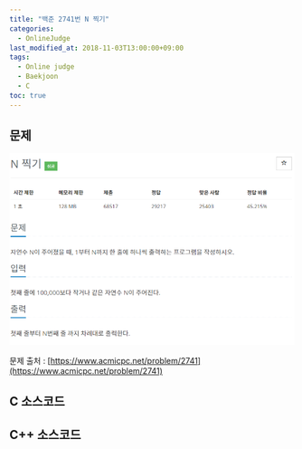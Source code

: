 ```yaml
---
title: "백준 2741번 N 찍기"
categories: 
  - OnlineJudge
last_modified_at: 2018-11-03T13:00:00+09:00
tags: 
  - Online judge
  - Baekjoon
  - C
toc: true
---
```


## 문제

![2741](https://github.com/lesslate/lesslate.github.io/blob/master/assets/img/OnlineJudge/2741.png?raw=true)

문제 출처 : [https://www.acmicpc.net/problem/2741](https://www.acmicpc.net/problem/2741)



## C 소스코드


<script src="https://gist.github.com/lesslate/4ec95a03d8c7b3be2b729e07137e8963.js"></script>


## C++ 소스코드

<script src="https://gist.github.com/lesslate/37c029a9080240611b9c23f058126723.js"></script>